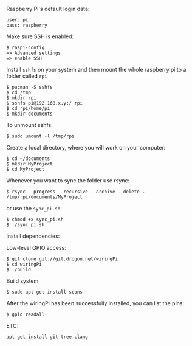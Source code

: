 Raspberry Pi's default login data:

```
user: pi
pass: raspberry
```

Make sure SSH is enabled:

```
$ raspi-config
=> Advanced settings
=> enable SSH
```

Install `sshfs` on your system and then mount the whole raspberry pi to a folder
called `rpi`

```
$ pacman -S sshfs
$ cd /tmp
$ mkdir rpi
$ sshfs pi@192.168.x.y:/ rpi
$ cd rpi/home/pi
$ mkdir documents
```

To unmount sshfs:
```
$ sudo umount -l /tmp/rpi
```

Create a local directory, where you will work on your computer:

```
$ cd ~/documents
$ mkdir MyProject
$ cd MyProject
```

Whenever you want to sync the folder use rsync:

```
$ rsync --progress --recursive --archive --delete . /tmp/rpi/documents/MyProject
```

or use the `sync_pi.sh`:
```
$ chmod +x sync_pi.sh
$ ./sync_pi.sh
```

Install dependencies:

Low-level GPIO access:

```
$ git clone git://git.drogon.net/wiringPi
$ cd wiringPi
$ ./build
```

Build system
```
$ sudo apt-get install scons
```
After the wiringPi has been successfully installed, you can list the pins:

```
$ gpio readall
```


ETC:

```
apt get install git tree clang
```
